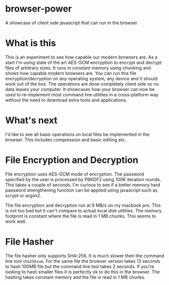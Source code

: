 # browser-power
A showcase of client side javascript that can run in the browser

# What is this
This is an experiment to see how capable our modern browsers are. As a start I'm using state of the art AES-GCM encryption to encrypt and decrypt files of arbitrary sizes. It runs in constant memory using chunking and shows how capable modern browsers are. You can run this file encryption/decryption on any operating system, any device and it should work out of the box. The operations are done completely client side so no data leaves your computer. It showcases how your browser can now be used to re-implement most command line utilities in a cross-platform way without the need to download extra tools and applications.

# What's next
I'd like to see all basic operations on local files be implemented in the browser. This includes compression and basic editing etc.

# File Encryption and Decryption
File encryption uses AES-GCM mode of encryption. The password specified by the user is processed by PBKDF2 using 100K iteration rounds. This takes a couple of seconds. I'm curious to see if a better memory hard password strengthening function can be applied using javascript such as scrypt or argon2.

The file encryption and decryption run at 9 MB/s on my macbook pro. This is not too bad but it can't compare to actual local disk utilities. The memory footprint is constant where the file is read in 1 MB chunks. This seems to work well.

# File Hasher
The file hasher only supports SHA-256. It is much slower then the command line tool `sha256sum`. For the same file the browser version takes 13 seconds to hash 100MB file but the command line tool takes 2 seconds. If you're looking to hash smaller files it is perfectly ok to do this in the browser. The hashing takes constant memory and the file is read in 1 MB chunks.
